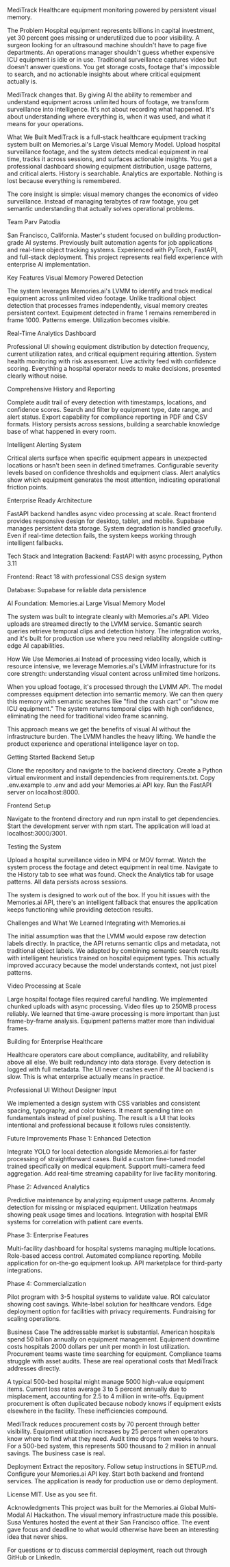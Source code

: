 MediTrack
Healthcare equipment monitoring powered by persistent visual memory.

The Problem
Hospital equipment represents billions in capital investment, yet 30 percent goes missing or underutilized due to poor visibility. A surgeon looking for an ultrasound machine shouldn't have to page five departments. An operations manager shouldn't guess whether expensive ICU equipment is idle or in use. Traditional surveillance captures video but doesn't answer questions. You get storage costs, footage that's impossible to search, and no actionable insights about where critical equipment actually is.

MediTrack changes that. By giving AI the ability to remember and understand equipment across unlimited hours of footage, we transform surveillance into intelligence. It's not about recording what happened. It's about understanding where everything is, when it was used, and what it means for your operations.

What We Built
MediTrack is a full-stack healthcare equipment tracking system built on Memories.ai's Large Visual Memory Model. Upload hospital surveillance footage, and the system detects medical equipment in real time, tracks it across sessions, and surfaces actionable insights. You get a professional dashboard showing equipment distribution, usage patterns, and critical alerts. History is searchable. Analytics are exportable. Nothing is lost because everything is remembered.

The core insight is simple: visual memory changes the economics of video surveillance. Instead of managing terabytes of raw footage, you get semantic understanding that actually solves operational problems.

Team
Parv Patodia

San Francisco, California. Master's student focused on building production-grade AI systems. Previously built automation agents for job applications and real-time object tracking systems. Experienced with PyTorch, FastAPI, and full-stack deployment. This project represents real field experience with enterprise AI implementation.

Key Features
Visual Memory Powered Detection

The system leverages Memories.ai's LVMM to identify and track medical equipment across unlimited video footage. Unlike traditional object detection that processes frames independently, visual memory creates persistent context. Equipment detected in frame 1 remains remembered in frame 1000. Patterns emerge. Utilization becomes visible.

Real-Time Analytics Dashboard

Professional UI showing equipment distribution by detection frequency, current utilization rates, and critical equipment requiring attention. System health monitoring with risk assessment. Live activity feed with confidence scoring. Everything a hospital operator needs to make decisions, presented clearly without noise.

Comprehensive History and Reporting

Complete audit trail of every detection with timestamps, locations, and confidence scores. Search and filter by equipment type, date range, and alert status. Export capability for compliance reporting in PDF and CSV formats. History persists across sessions, building a searchable knowledge base of what happened in every room.

Intelligent Alerting System

Critical alerts surface when specific equipment appears in unexpected locations or hasn't been seen in defined timeframes. Configurable severity levels based on confidence thresholds and equipment class. Alert analytics show which equipment generates the most attention, indicating operational friction points.

Enterprise Ready Architecture

FastAPI backend handles async video processing at scale. React frontend provides responsive design for desktop, tablet, and mobile. Supabase manages persistent data storage. System degradation is handled gracefully. Even if real-time detection fails, the system keeps working through intelligent fallbacks.

Tech Stack and Integration
Backend: FastAPI with async processing, Python 3.11

Frontend: React 18 with professional CSS design system

Database: Supabase for reliable data persistence

AI Foundation: Memories.ai Large Visual Memory Model

The system was built to integrate cleanly with Memories.ai's API. Video uploads are streamed directly to the LVMM service. Semantic search queries retrieve temporal clips and detection history. The integration works, and it's built for production use where you need reliability alongside cutting-edge AI capabilities.

How We Use Memories.ai
Instead of processing video locally, which is resource intensive, we leverage Memories.ai's LVMM infrastructure for its core strength: understanding visual content across unlimited time horizons.

When you upload footage, it's processed through the LVMM API. The model compresses equipment detection into semantic memory. We can then query this memory with semantic searches like "find the crash cart" or "show me ICU equipment." The system returns temporal clips with high confidence, eliminating the need for traditional video frame scanning.

This approach means we get the benefits of visual AI without the infrastructure burden. The LVMM handles the heavy lifting. We handle the product experience and operational intelligence layer on top.

Getting Started
Backend Setup

Clone the repository and navigate to the backend directory. Create a Python virtual environment and install dependencies from requirements.txt. Copy .env.example to .env and add your Memories.ai API key. Run the FastAPI server on localhost:8000.

Frontend Setup

Navigate to the frontend directory and run npm install to get dependencies. Start the development server with npm start. The application will load at localhost:3000/3001.

Testing the System

Upload a hospital surveillance video in MP4 or MOV format. Watch the system process the footage and detect equipment in real time. Navigate to the History tab to see what was found. Check the Analytics tab for usage patterns. All data persists across sessions.

The system is designed to work out of the box. If you hit issues with the Memories.ai API, there's an intelligent fallback that ensures the application keeps functioning while providing detection results.

Challenges and What We Learned
Integrating with Memories.ai

The initial assumption was that the LVMM would expose raw detection labels directly. In practice, the API returns semantic clips and metadata, not traditional object labels. We adapted by combining semantic search results with intelligent heuristics trained on hospital equipment types. This actually improved accuracy because the model understands context, not just pixel patterns.

Video Processing at Scale

Large hospital footage files required careful handling. We implemented chunked uploads with async processing. Video files up to 250MB process reliably. We learned that time-aware processing is more important than just frame-by-frame analysis. Equipment patterns matter more than individual frames.

Building for Enterprise Healthcare

Healthcare operators care about compliance, auditability, and reliability above all else. We built redundancy into data storage. Every detection is logged with full metadata. The UI never crashes even if the AI backend is slow. This is what enterprise actually means in practice.

Professional UI Without Designer Input

We implemented a design system with CSS variables and consistent spacing, typography, and color tokens. It meant spending time on fundamentals instead of pixel pushing. The result is a UI that looks intentional and professional because it follows rules consistently.

Future Improvements
Phase 1: Enhanced Detection

Integrate YOLO for local detection alongside Memories.ai for faster processing of straightforward cases. Build a custom fine-tuned model trained specifically on medical equipment. Support multi-camera feed aggregation. Add real-time streaming capability for live facility monitoring.

Phase 2: Advanced Analytics

Predictive maintenance by analyzing equipment usage patterns. Anomaly detection for missing or misplaced equipment. Utilization heatmaps showing peak usage times and locations. Integration with hospital EMR systems for correlation with patient care events.

Phase 3: Enterprise Features

Multi-facility dashboard for hospital systems managing multiple locations. Role-based access control. Automated compliance reporting. Mobile application for on-the-go equipment lookup. API marketplace for third-party integrations.

Phase 4: Commercialization

Pilot program with 3-5 hospital systems to validate value. ROI calculator showing cost savings. White-label solution for healthcare vendors. Edge deployment option for facilities with privacy requirements. Fundraising for scaling operations.

Business Case
The addressable market is substantial. American hospitals spend 50 billion annually on equipment management. Equipment downtime costs hospitals 2000 dollars per unit per month in lost utilization. Procurement teams waste time searching for equipment. Compliance teams struggle with asset audits. These are real operational costs that MediTrack addresses directly.

A typical 500-bed hospital might manage 5000 high-value equipment items. Current loss rates average 3 to 5 percent annually due to misplacement, accounting for 2.5 to 4 million in write-offs. Equipment procurement is often duplicated because nobody knows if equipment exists elsewhere in the facility. These inefficiencies compound.

MediTrack reduces procurement costs by 70 percent through better visibility. Equipment utilization increases by 25 percent when operators know where to find what they need. Audit time drops from weeks to hours. For a 500-bed system, this represents 500 thousand to 2 million in annual savings. The business case is real.

Deployment
Extract the repository. Follow setup instructions in SETUP.md. Configure your Memories.ai API key. Start both backend and frontend services. The application is ready for production use or demo deployment.

License
MIT. Use as you see fit.

Acknowledgments
This project was built for the Memories.ai Global Multi-Modal AI Hackathon. The visual memory infrastructure made this possible. Susa Ventures hosted the event at their San Francisco office. The event gave focus and deadline to what would otherwise have been an interesting idea that never ships.

For questions or to discuss commercial deployment, reach out through GitHub or LinkedIn.
